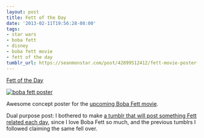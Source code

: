 ```yaml
---
layout: post
title: Fett of the Day
date: '2013-02-11T19:56:28-08:00'
tags:
- star wars
- boba fett
- disney
- boba fett movie
- fett of the day
tumblr_url: https://seanmonstar.com/post/42899512412/fett-movie-poster-concept
---
```

[Fett of the Day](http://fettoftheday.tumblr.com/post/42891626975/fett-movie-poster-concept)  

[![boba fett poster](https://64.media.tumblr.com/0a6a1cd7e0d0980bc5d9d4c9175ea223/tumblr_mi34v025nJ1s5fw8bo1_1280.jpg)](http://fettoftheday.tumblr.com/post/42891626975/fett-movie-poster-concept)

Awesome concept poster for the [upcoming Boba Fett movie](http://seanmonstar.com/2022/07/28/2013-02-06-a-boba-fett-film.html).

Dual purpose post: I bothered to make [a tumblr that will post something Fett related each day](http://fettoftheday.tumblr.com/), since I love Boba Fett so much, and the previous tumblrs I followed claiming the same fell over.

